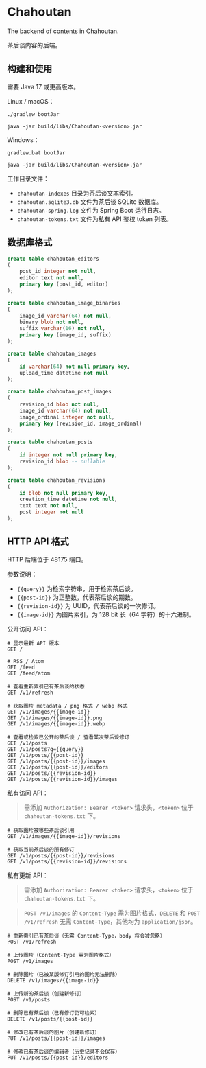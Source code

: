 # Chahoutan

The backend of contents in Chahoutan.

茶后谈内容的后端。

## 构建和使用

需要 Java 17 或更高版本。

Linux / macOS：

```shell
./gradlew bootJar

java -jar build/libs/Chahoutan-<version>.jar
```

Windows：

```shell
gradlew.bat bootJar

java -jar build/libs/Chahoutan-<version>.jar
```

工作目录文件：

* `chahoutan-indexes` 目录为茶后谈文本索引。
* `chahoutan.sqlite3.db` 文件为茶后谈 SQLite 数据库。
* `chahoutan-spring.log` 文件为 Spring Boot 运行日志。
* `chahoutan-tokens.txt` 文件为私有 API 鉴权 token 列表。

## 数据库格式

```sql
create table chahoutan_editors
(
    post_id integer not null,
    editor text not null,
    primary key (post_id, editor)
);

create table chahoutan_image_binaries
(
    image_id varchar(64) not null,
    binary blob not null,
    suffix varchar(16) not null,
    primary key (image_id, suffix)
);

create table chahoutan_images
(
    id varchar(64) not null primary key,
    upload_time datetime not null
);

create table chahoutan_post_images
(
    revision_id blob not null,
    image_id varchar(64) not null,
    image_ordinal integer not null,
    primary key (revision_id, image_ordinal)
);

create table chahoutan_posts
(
    id integer not null primary key,
    revision_id blob -- nullable
);

create table chahoutan_revisions
(
    id blob not null primary key,
    creation_time datetime not null,
    text text not null,
    post integer not null
);
```

## HTTP API 格式

HTTP 后端位于 48175 端口。

参数说明：

* `{{query}}` 为检索字符串，用于检索茶后谈。
* `{{post-id}}` 为正整数，代表茶后谈的期数。
* `{{revision-id}}` 为 UUID，代表茶后谈的一次修订。
* `{{image-id}}` 为图片索引，为 128 bit 长（64 字符）的十六进制。

公开访问 API：

```text
# 显示最新 API 版本
GET /

# RSS / Atom
GET /feed
GET /feed/atom

# 查看重新索引已有茶后谈的状态
GET /v1/refresh

# 获取图片 metadata / png 格式 / webp 格式
GET /v1/images/{{image-id}}
GET /v1/images/{{image-id}}.png
GET /v1/images/{{image-id}}.webp

# 查看或检索已公开的茶后谈 / 查看某次茶后谈修订
GET /v1/posts
GET /v1/posts?q={{query}}
GET /v1/posts/{{post-id}}
GET /v1/posts/{{post-id}}/images
GET /v1/posts/{{post-id}}/editors
GET /v1/posts/{{revision-id}}
GET /v1/posts/{{revision-id}}/images
```

私有访问 API：

> 需添加 `Authorization: Bearer <token>` 请求头，`<token>` 位于 `chahoutan-tokens.txt` 下。

```text
# 获取图片被哪些茶后谈引用
GET /v1/images/{{image-id}}/revisions

# 获取当前茶后谈的所有修订
GET /v1/posts/{{post-id}}/revisions
GET /v1/posts/{{revision-id}}/revisions
```

私有更新 API：

> 需添加 `Authorization: Bearer <token>` 请求头，`<token>` 位于 `chahoutan-tokens.txt` 下。

> `POST /v1/images` 的 `Content-Type` 需为图片格式，`DELETE` 和 `POST /v1/refresh` 无需 `Content-Type`，其他均为 `application/json`。

```text
# 重新索引已有茶后谈（无需 Content-Type，body 将会被忽略）
POST /v1/refresh

# 上传图片（Content-Type 需为图片格式）
POST /v1/images

# 删除图片（已被某版修订引用的图片无法删除）
DELETE /v1/images/{{image-id}}

# 上传新的茶后谈（创建新修订）
POST /v1/posts

# 删除已有茶后谈（已有修订仍可检索）
DELETE /v1/posts/{{post-id}}

# 修改已有茶后谈的图片（创建新修订）
PUT /v1/posts/{{post-id}}/images

# 修改已有茶后谈的编辑者（历史记录不会保存）
PUT /v1/posts/{{post-id}}/editors
```
